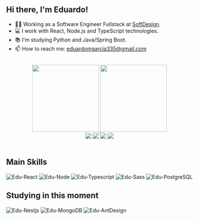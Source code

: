 ## Hi there, I'm Eduardo!

- 👨‍💻 Working as a Software Engineer Fullstack at <a href="https://softdesign.com.br/">SoftDesign</a>.
- 💻 I work with React, Node.js and TypeScript technologies.
- 📚 I'm studying Python and Java/Spring Boot.
- 📫 How to reach me: eduardomgarcia335@gmail.com

##

<div align="center">
  <a href="https://github.com/Edu-Garcia">
  <img height="180em" src="https://github-readme-stats.vercel.app/api?username=edu-garcia&show_icons=true&theme=transparent&layout=compact"/>
  <img height="180em" src="https://github-readme-stats.vercel.app/api/top-langs/?username=edu-garcia&theme=transparent&layout=compact"/>
  <div>
    <a href="https://www.linkedin.com/in/eduardomellogarcia/" target="_blank"><img src="https://img.shields.io/badge/-LinkedIn-%230077B5?style=for-the-badge&logo=linkedin&logoColor=white" target="_blank"></a> 
    <a href="https://www.instagram.com/duds.mg" target="_blank"><img src="https://img.shields.io/badge/-Instagram-%23E4405F?style=for-the-badge&logo=instagram&logoColor=white" target="_blank"></a>
    <a href="https://discordapp.com/users/683141289793028159" target="_blank"><img src="https://img.shields.io/badge/Discord-7289DA?style=for-the-badge&logo=discord&logoColor=white" target="_blank"></a> 
    <a href = "mailto:eduardomgarcia335@gmail.com"><img src="https://img.shields.io/badge/Gmail-D14836?style=for-the-badge&logo=gmail&logoColor=white" target="_blank"></a>
  </div>
</div>
 
<div style="display: inline_block"><br>
  <h2>Main Skills</h2>
  <img align="center" alt="Edu-React" src="https://img.shields.io/badge/-React-0D1117?style=for-the-badge&logo=react">
  <img align="center" alt="Edu-Node" src="https://img.shields.io/badge/-Node.js-0D1117?style=for-the-badge&logo=node.js">
  <img align="center" alt="Edu-Typescript" src="https://img.shields.io/badge/-Typescript-0D1117?style=for-the-badge&logo=typescript">
  <img align="center" alt="Edu-Sass" src="https://img.shields.io/badge/-Sass-0D1117?style=for-the-badge&logo=sass">
  <img align="center" alt="Edu-PostgreSQL" src="https://img.shields.io/badge/-PostgreSQL-0D1117?style=for-the-badge&logo=postgresql">
  <h2>Studying in this moment</h2>
  <img align="center" alt="Edu-Nestjs" src="https://img.shields.io/badge/-NestJS-0D1117?style=for-the-badge&logo=nestjs&logoColor=E0234E">
  <img align="center" alt="Edu-MongoDB" src="https://img.shields.io/badge/-MongoDB-0D1117?style=for-the-badge&logo=mongodb">
  <img align="center" alt="Edu-AntDesign" src="https://img.shields.io/badge/-Ant Design-0D1117?style=for-the-badge&logo=ant-design&logoColor=0f6dff">
<!-- Apenas Icones
  <img align="center" alt="Edu-React" height="30" width="40" src="https://raw.githubusercontent.com/devicons/devicon/master/icons/react/react-original.svg">
  <img align="center" alt="Edu-Node" height="30" width="40" src="https://raw.githubusercontent.com/devicons/devicon/master/icons/nodejs/nodejs-original.svg">
  <img align="center" alt="Edu-Js" height="30" width="40" src="https://raw.githubusercontent.com/devicons/devicon/master/icons/typescript/typescript-plain.svg">
  <img align="center" alt="Edu-HTML" height="30" width="40" src="https://raw.githubusercontent.com/devicons/devicon/master/icons/html5/html5-original.svg">
  <img align="center" alt="Edu-CSS" height="30" width="40" src="https://raw.githubusercontent.com/devicons/devicon/master/icons/css3/css3-original.svg">
 -->
<!--   <img align="right" alt="Edu-photo" height="180" width="180" style="border-radius:50px;" src="https://cdn.discordapp.com/attachments/760327083867373610/950750077289365554/YQ1KEw8qIXmlfdn_QJe-7bDFl6ow_1Lv8oDA6_lq1vbQgmRTtBeAilYiyl-GymdGhwmdId4dkm_kzm4dQuNTrHgdXC5K7BQZ-oo7Wcd1YOT8MABiOIAhFoqYIEfkqBqcTXlQ14bGtDkNuRQGqAFt88a3xcHcKp3xv2jORL39ad2S1HL3T73-lZG2TT1ekpeCqYuRBPw6a2xu3S2rq4gxVSD98w51B8Yh-IzzR1y0S_nemMLxe_LHuHt0U5UIeb5t5yemLEcG6rLcMtP4gVE385ePuC6SzaOX93r0pSgZUwGGxCJZgWuyEoqEugF5UHj6hKVDBVdecfkqEkBUMRWzUvn6_5tpXulysELkA5JezEMZc-CwXnZ9TSybL7XQDCMSAUSRfiacu8U00K3-il3uoySqhSTDcfoUhDWaqLsHR_vqAsGzsR7iq8HTuIpXMbTBxnxT8iuOlyQCQWP4A_1RoSZ3dRgGLld4IMS2V9FNa_-t3rOvNpEsDWu5cUQP.png"> -->
</div>
